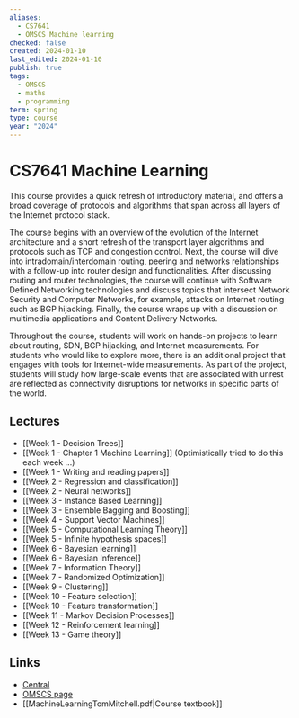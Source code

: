 ```yaml
---
aliases:
  - CS7641
  - OMSCS Machine learning
checked: false
created: 2024-01-10
last_edited: 2024-01-10
publish: true
tags:
  - OMSCS
  - maths
  - programming
term: spring
type: course
year: "2024"
---
```

# CS7641 Machine Learning

This course provides a quick refresh of introductory material, and offers a broad coverage of protocols and algorithms that span across all layers of the Internet protocol stack.

The course begins with an overview of the evolution of the Internet architecture and a short refresh of the transport layer algorithms and protocols such as TCP and congestion control. Next, the course will dive into intradomain/interdomain routing, peering and networks relationships with a follow-up into router design and functionalities. After discussing routing and router technologies, the course will continue with Software Defined Networking technologies and discuss topics that intersect Network Security and Computer Networks, for example, attacks on Internet routing such as BGP hijacking. Finally, the course wraps up with a discussion on multimedia applications and Content Delivery Networks.

Throughout the course, students will work on hands-on projects to learn about routing, SDN, BGP hijacking, and Internet measurements. For students who would like to explore more, there is an additional project that engages with tools for Internet-wide measurements. As part of the project, students will study how large-scale events that are associated with unrest are reflected as connectivity disruptions for networks in specific parts of the world.
## Lectures
- [[Week 1 - Decision Trees]]
- [[Week 1 - Chapter 1 Machine Learning]] (Optimistically tried to do this each week ...)
- [[Week 1 - Writing and reading papers]]
- [[Week 2 - Regression and classification]]
- [[Week 2 - Neural networks]]
- [[Week 3 - Instance Based Learning]]
- [[Week 3 - Ensemble Bagging and Boosting]]
- [[Week 4 - Support Vector Machines]]
- [[Week 5 - Computational Learning Theory]]
- [[Week 5 - Infinite hypothesis spaces]]
- [[Week 6 - Bayesian learning]]
- [[Week 6 - Bayesian Inference]]
- [[Week 7 - Information Theory]]
- [[Week 7 - Randomized Optimization]]
- [[Week 9 - Clustering]]
- [[Week 10 - Feature selection]]
- [[Week 10 - Feature transformation]]
- [[Week 11 - Markov Decision Processes]]
- [[Week 12 - Reinforcement learning]]
- [[Week 13 - Game theory]]

## Links
- [Central](https://www.omscentral.com/courses/machine-learning/reviews)
- [OMSCS page](https://omscs.gatech.edu/cs-7641-machine-learning)
- [[MachineLearningTomMitchell.pdf|Course textbook]]